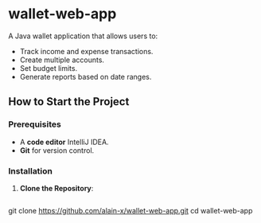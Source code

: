 # wallet-web-app
A Java wallet application that allows users to:
- Track income and expense transactions.
- Create multiple accounts.
- Set budget limits.
- Generate reports based on date ranges.
## How to Start the Project

### Prerequisites
- A **code editor** IntelliJ IDEA.
- **Git** for version control.

### Installation
1. **Clone the Repository**:
   ```bash

git clone https://github.com/alain-x/wallet-web-app.git
cd wallet-web-app
